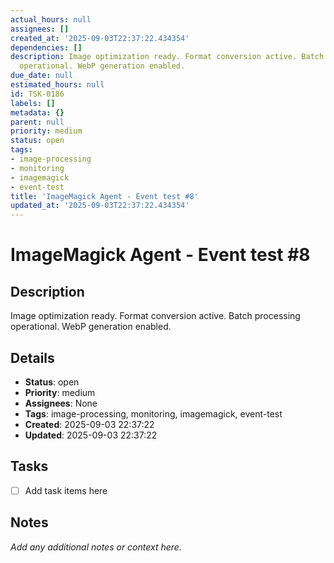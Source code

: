 ```yaml
---
actual_hours: null
assignees: []
created_at: '2025-09-03T22:37:22.434354'
dependencies: []
description: Image optimization ready. Format conversion active. Batch processing
  operational. WebP generation enabled.
due_date: null
estimated_hours: null
id: TSK-0186
labels: []
metadata: {}
parent: null
priority: medium
status: open
tags:
- image-processing
- monitoring
- imagemagick
- event-test
title: 'ImageMagick Agent - Event test #8'
updated_at: '2025-09-03T22:37:22.434354'
---
```


# ImageMagick Agent - Event test #8

## Description
Image optimization ready. Format conversion active. Batch processing operational. WebP generation enabled.

## Details
- **Status**: open
- **Priority**: medium
- **Assignees**: None
- **Tags**: image-processing, monitoring, imagemagick, event-test
- **Created**: 2025-09-03 22:37:22
- **Updated**: 2025-09-03 22:37:22

## Tasks
- [ ] Add task items here

## Notes
_Add any additional notes or context here._
